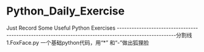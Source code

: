 # Python_Daily_Exercise
Just Record Some Useful Python Exercises
------------------------------------------------------------------------------------------------------分割线
1.FoxFace.py
一个基础python代码，用“*” 和“-”做出狐狸脸
